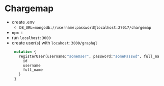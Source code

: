 # Chargemap
- create .env
  - `DB_URL=mongodb://username:password@localhost:27017/chargemap`
- `npm i`
- run `localhost:3000`
- create user(s) with `locahost:3000/graphql`
  ```graphql
   mutation {
     registerUser(username:"someUser", password:"somePasswd", full_name: "Full Name"){
       id
       username
       full_name
     }
   }
   ```
